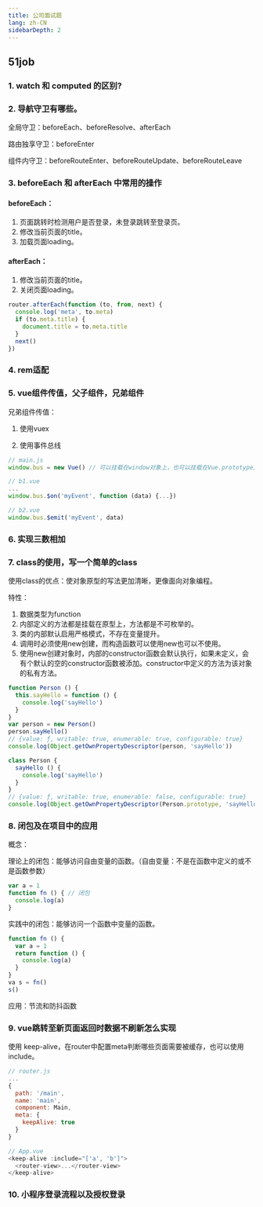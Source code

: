 ```yaml
---
title: 公司面试题
lang: zh-CN
sidebarDepth: 2
---
```


## 51job

### 1. watch 和 computed 的区别?

### 2. 导航守卫有哪些。

全局守卫：beforeEach、beforeResolve、afterEach

路由独享守卫：beforeEnter

组件内守卫：beforeRouteEnter、beforeRouteUpdate、beforeRouteLeave

### 3. beforeEach 和 afterEach 中常用的操作

#### beforeEach：

1. 页面跳转时检测用户是否登录，未登录跳转至登录页。
2. 修改当前页面的title。
3. 加载页面loading。

#### afterEach：

1. 修改当前页面的title。
2. 关闭页面loading。

```js
router.afterEach(function (to, from, next) {
  console.log('meta', to.meta)
  if (to.meta.title) {
    document.title = to.meta.title
  }
  next()
})
```
### 4. rem适配

### 5. vue组件传值，父子组件，兄弟组件

兄弟组件传值：

1. 使用vuex

2. 使用事件总线

```js
// main.js
window.bus = new Vue() // 可以挂载在window对象上，也可以挂载在Vue.prototype上

// b1.vue
...
window.bus.$on('myEvent', function (data) {...})

// b2.vue
window.bus.$emit('myEvent', data)
```

### 6. 实现三数相加

### 7. class的使用，写一个简单的class

使用class的优点：使对象原型的写法更加清晰，更像面向对象编程。

特性：

1. 数据类型为function
2. 内部定义的方法都是挂载在原型上，方法都是不可枚举的。
3. 类的内部默认启用严格模式，不存在变量提升。
4. 调用时必须使用new创建，而构造函数可以使用new也可以不使用。
5. 使用new创建对象时，内部的constructor函数会默认执行，如果未定义，会有个默认的空的constructor函数被添加。constructor中定义的方法为该对象的私有方法。

```js
function Person () {
  this.sayHello = function () {
    console.log('sayHello')
  }
}
var person = new Person()
person.sayHello()
// {value: ƒ, writable: true, enumerable: true, configurable: true}
console.log(Object.getOwnPropertyDescriptor(person, 'sayHello')) 

class Person {
  sayHello () {
    console.log('sayHello')
  }
}
// {value: ƒ, writable: true, enumerable: false, configurable: true}
console.log(Object.getOwnPropertyDescriptor(Person.prototype, 'sayHello'))
```

### 8. 闭包及在项目中的应用

概念：

理论上的闭包：能够访问自由变量的函数。（自由变量：不是在函数中定义的或不是函数参数）

```js
var a = 1
function fn () { // 闭包
  console.log(a)
}
```

实践中的闭包：能够访问一个函数中变量的函数。

```js
function fn () {
  var a = 1
  return function () {
    console.log(a)
  }
}
va s = fn()
s()
```

应用：节流和防抖函数

### 9. vue跳转至新页面返回时数据不刷新怎么实现

使用 keep-alive，在router中配置meta判断哪些页面需要被缓存，也可以使用include。

```js
// router.js
...
{
  path: '/main',
  name: 'main',
  component: Main,
  meta: {
    keepAlive: true
  }
}

// App.vue
<keep-alive :include="['a', 'b']">
  <router-view>...</router-view>
</keep-alive>
```

### 10. 小程序登录流程以及授权登录